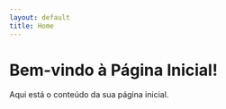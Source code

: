 ```yaml
---
layout: default
title: Home
---
```


# Bem-vindo à Página Inicial!

Aqui está o conteúdo da sua página inicial.
